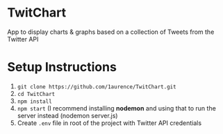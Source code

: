 # TwitChart
App to display charts &amp; graphs based on a collection of Tweets from the Twitter API

# Setup Instructions
1. `git clone https://github.com/1aurence/TwitChart.git`
2. `cd TwitChart`
3. `npm install`
4. `npm start` (I recommend installing **nodemon** and using that to run the server instead (nodemon server.js)
5. Create `.env` file in root of the project with Twitter API credentials 
